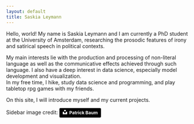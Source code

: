 ```yaml
---
layout: default
title: Saskia Leymann
---
```


Hello, world! My name is Saskia Leymann and I am currently a PhD student at the University of Amsterdam, researching the prosodic features of irony and satirical speech in political contexts.

My main interests lie with the production and processing of non-literal language as well as the communicative effects achieved through such language. I also have a deep interest in data science, especially model development and visualization.  
In my free time, I hike, study data science and programming, and play tabletop rpg games with my friends.

On this site, I will introduce myself and my current projects.

Sidebar image credit: <a style="background-color:black;color:white;text-decoration:none;padding:4px 6px;font-family:-apple-system, BlinkMacSystemFont, &quot;San Francisco&quot;, &quot;Helvetica Neue&quot;, Helvetica, Ubuntu, Roboto, Noto, &quot;Segoe UI&quot;, Arial, sans-serif;font-size:12px;font-weight:bold;line-height:1.2;display:inline-block;border-radius:3px" href="https://unsplash.com/@gecko81de?utm_medium=referral&amp;utm_campaign=photographer-credit&amp;utm_content=creditBadge" target="_blank" rel="noopener noreferrer" title="Download free do whatever you want high-resolution photos from Patrick Baum"><span style="display:inline-block;padding:2px 3px"><svg xmlns="http://www.w3.org/2000/svg" style="height:12px;width:auto;position:relative;vertical-align:middle;top:-2px;fill:white" viewBox="0 0 32 32"><title>unsplash-logo</title><path d="M10 9V0h12v9H10zm12 5h10v18H0V14h10v9h12v-9z"></path></svg></span><span style="display:inline-block;padding:2px 3px">Patrick Baum</span></a>

